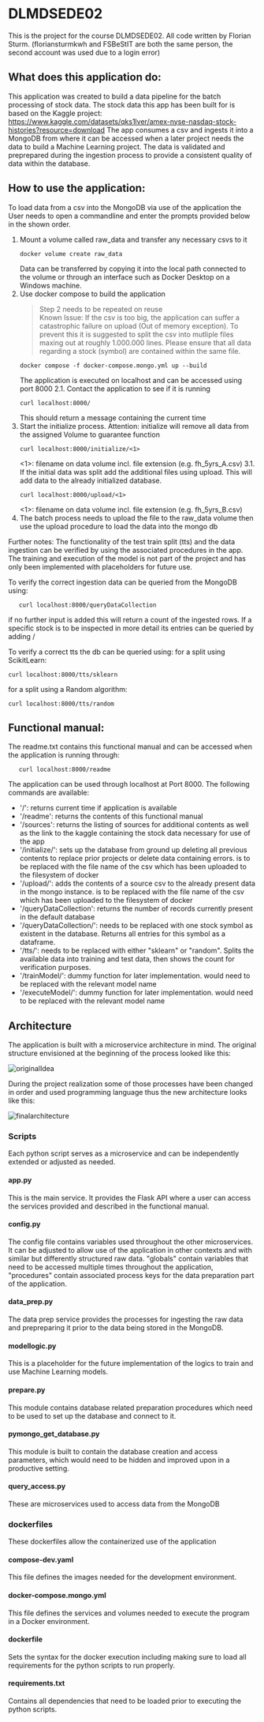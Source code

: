 # DLMDSEDE02
This is the project for the course DLMDSEDE02. All code written by Florian Sturm.  (floriansturmkwh and FSBeStIT are both the same person, the second account was used due to a login error)
## What does this application do:
This application was created to build a data pipeline for the batch processing of stock data. The stock data this app has been built for is based on the Kaggle project: https://www.kaggle.com/datasets/qks1lver/amex-nyse-nasdaq-stock-histories?resource=download
The app consumes a csv and ingests it into a MongoDB from where it can be accessed when a later project needs the data to build a Machine Learning project. The data is validated and preprepared during the ingestion process to provide a consistent quality of data within the database.

## How to use the application:
To load data from a csv into the MongoDB via use of the application the User needs to open a commandline and enter the prompts provided below in the shown order.

1. Mount a volume called raw_data and transfer any necessary csvs to it
   ```
   docker volume create raw_data
   ```
   Data can be transferred by copying it into the local path connected to the volume or through an interface such as Docker Desktop on a Windows machine.
2. Use docker compose to build the application
   > Step 2 needs to be repeated on reuse                                                                                   
   > Known Issue: If the csv is too big, the application can suffer a catastrophic failure on upload (Out of memory exception). 
   > To prevent this it is suggested to split the csv into mutliple files maxing out at roughly 1.000.000 lines.
   > Please ensure that all data regarding a stock (symbol) are contained within the same file.
   ```
   docker compose -f docker-compose.mongo.yml up --build
   ```
   The application is executed on localhost and can be accessed using port 8000
   2.1. Contact the application to see if it is running
      ```
      curl localhost:8000/
      ```
      This should return a message containing the current time
3. Start the initialize process. Attention: initialize will remove all data from the assigned Volume to guarantee function
   ```
   curl localhost:8000/initialize/<1>
   ```
   <1>: filename on data volume incl. file extension (e.g. fh_5yrs_A.csv) 
   3.1. If the initial data was split add the additional files using upload. This will add data to the already initialized database.
   ```
   curl localhost:8000/upload/<1>
   ```
      <1>: filename on data volume incl. file extension (e.g. fh_5yrs_B.csv)
4. The batch process needs to upload the file to the raw_data volume then use the upload procedure to load the data into the mongo db

Further notes:
The functionality of the test train split (tts) and the data ingestion can be verified by using the associated procedures in the app. The training and execution of the model is not part of the project and has only been implemented with placeholders for future use. 

To verify the correct ingestion data can be queried from the MongoDB using:
```
   curl localhost:8000/queryDataCollection
```
if no further input is added this will return a count of the ingested rows.
If a specific stock is to be inspected in more detail its entries can be queried by adding /<Name of Stock>

To verify a correct tts the db can be queried using:
for a split using ScikitLearn: 
```
curl localhost:8000/tts/sklearn
```
for a split using a Random algorithm: 
```
curl localhost:8000/tts/random
```

## Functional manual:
The readme.txt contains this functional manual and can be accessed when the application is running through:
```
   curl localhost:8000/readme
```
The application can be used through localhost at Port 8000. The following commands are available:
- '/': returns current time if application is available 
- '/readme': returns the contents of this functional manual
- '/sources': returns the listing of sources for additional contents as well as the link to the kaggle containing the stock data necessary for use of the app
- '/initialize/<source>': sets up the database from ground up deleting all previous contents to replace prior projects or delete data containing errors. <source> is to be replaced with the file name of the csv which has been uploaded to the filesystem of docker
- '/upload/<source>': adds the contents of a source csv to the already present data in the mongo instance. <source> is to be replaced with the file name of the csv which has been uploaded to the filesystem of docker
- '/queryDataCollection': returns the number of records currently present in the default database
- '/queryDataCollection/<symbol>': <symbol> needs to be replaced with one stock symbol as existent in the database. Returns all entries for this symbol as a dataframe.
- '/tts/<type>': <type> needs to be replaced with either "sklearn" or "random". Splits the available data into training and test data, then shows the count for verification purposes.
- '/trainModel/<model>': dummy function for later implementation. <model> would need to be replaced with the relevant model name
- '/executeModel/<model>': dummy function for later implementation. <model> would need to be replaced with the relevant model name

## Architecture
The application is built with a microservice architecture in mind. The original structure envisioned at the beginning of the process looked like this:

![originalIdea](https://github.com/floriansturmkwh/DLMDSEDE02/assets/111323575/8a45dd55-a731-4c6e-9520-a4c2423b552e)

During the project realization some of those processes have been changed in order and used programming language thus the new architecture looks like  this:

![finalarchitecture](https://github.com/floriansturmkwh/DLMDSEDE02/assets/111323575/684dc156-ec99-4645-ae56-4b82588aaac9)

### Scripts
Each python script serves as a microservice and can be independently extended or adjusted as needed.
#### app.py
This is the main service. It provides the Flask API where a user can access the services provided and described in the functional manual.
#### config.py
The config file contains variables used throughout the other microservices. It can be adjusted to allow use of the application in other contexts and with similar but differently structured raw data. "globals" contain variables that need to be accessed multiple times throughout the application, "procedures" contain associated process keys for the data preparation part of the application.
#### data_prep.py
The data prep service provides the processes for ingesting the raw data and prepreparing it prior to the data being stored in the MongoDB. 
#### modellogic.py
This is a placeholder for the future implementation of the logics to train and use Machine Learning models. 
#### prepare.py
This module contains database related preparation procedures which need to be used to set up the database and connect to it.
#### pymongo_get_database.py
This module is built to contain the database creation and access parameters, which would need to be hidden and improved upon in a productive setting.
#### query_access.py
These are microservices used to access data from the MongoDB
### dockerfiles
These dockerfiles allow the containerized use of the application
#### compose-dev.yaml
This file defines the images needed for the development environment.
#### docker-compose.mongo.yml
This file defines the services and volumes needed to execute the program in a Docker environment.
#### dockerfile
Sets the syntax for the docker execution including making sure to load all requirements for the python scripts to run properly.
#### requirements.txt
Contains all dependencies that need to be loaded prior to executing the python scripts.
